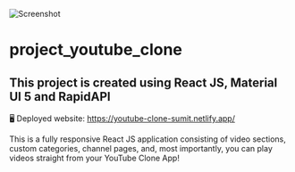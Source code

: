 
![Screenshot](https://github.com/SKV-io-495/project_youtube_clone/assets/122828689/7730f9e8-aaf3-49f8-96c1-8366374f3cd4)

# project_youtube_clone

## This project is created using React JS, Material UI 5 and RapidAPI

🖥️ Deployed website: https://youtube-clone-sumit.netlify.app/

This is a fully responsive React JS application consisting of video sections, custom categories, channel pages, and, most importantly, you can play videos straight from your YouTube Clone App!
